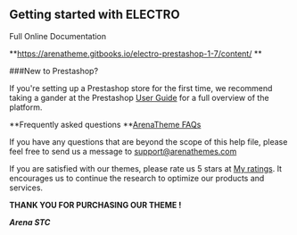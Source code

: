 ## Getting started with ELECTRO

Full Online Documentation 

**https://arenatheme.gitbooks.io/electro-prestashop-1-7/content/
**

###New to Prestashop?


If you're setting up a Prestashop store for the first time, we recommend taking a gander at the Prestashop [User Guide](https://www.prestashop.com/en/resources/documentations) for a full overview of the platform.  

**Frequently asked questions **[ArenaTheme FAQs](https://arenathemes.freshdesk.com/a/solutions/categories/6000138280)

If you have any questions that are beyond the scope of this help file, please feel free to send us a message to <a href="mailto:support@arenathemes.com">support@arenathemes.com</a>

If you are satisfied with our themes, please rate us 5 stars at [My ratings](https://addons.prestashop.com/en/ratings.php). It encourages us to continue the research to optimize our products and services.


**THANK YOU FOR PURCHASING OUR THEME !**


**_Arena STC_**

